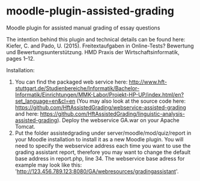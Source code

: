 # moodle-plugin-assisted-grading
Moodle plugin for assisted manual grading of essay questions

The intention behind this plugin and technical details can be found here:
Kiefer, C. and Pado, U. (2015). Freitextaufgaben in Online-Tests? Bewertung
und Bewertungsunterstützung. HMD Praxis der Wirtschaftsinformatik, pages
1–12.

Installation:

1. You can find the packaged web service here: http://www.hft-stuttgart.de/Studienbereiche/Informatik/Bachelor-Informatik/Einrichtungen/MMK-Labor/Projekt-HP-UP/index.html/en?set_language=en&cl=en (You may also look at the source code here: https://github.com/HftAssistedGrading/webservice-assisted-grading and here: https://github.com/HftAssistedGrading/linguistic-analysis-assisted-grading). Deploy the webservice GA.war on your Apache Tomcat.
2. Put the folder assistedgrading under server/moodle/mod/quiz/report in your Moodle installation to install it as a new Moodle plugin. You will need to specify the webservice address each time you want to use the grading assistant report, therefore you may want to change the default base address in report.php, line 34. The webservice base adress for example may look like this: 'http://123.456.789.123:8080/GA/webresources/gradingassistant'.
